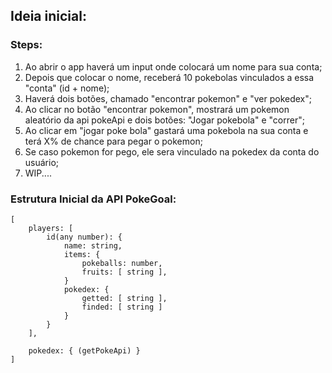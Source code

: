 ## Ideia inicial:
### Steps:
1. Ao abrir o app haverá um input onde colocará um nome para sua conta;
2. Depois que colocar o nome, receberá 10 pokebolas vinculados a essa "conta" (id + nome);
3. Haverá dois botões, chamado "encontrar pokemon" e "ver pokedex";
4. Ao clicar no botão "encontrar pokemon", mostrará um pokemon aleatório da api pokeApi e dois botões: "Jogar pokebola" e "correr";
5. Ao clicar em "jogar poke bola" gastará uma pokebola na sua conta e terá X% de chance para pegar o pokemon;
6. Se caso pokemon for pego, ele sera vinculado na pokedex da conta do usuário;
7. WIP....

### Estrutura Inicial da API PokeGoal:
```
[
    players: [
        id(any number): {
            name: string,
            items: {
                pokeballs: number,
                fruits: [ string ],
            }
            pokedex: {
                getted: [ string ],
                finded: [ string ]
            }
        }
    ],

    pokedex: { (getPokeApi) }
]
```
